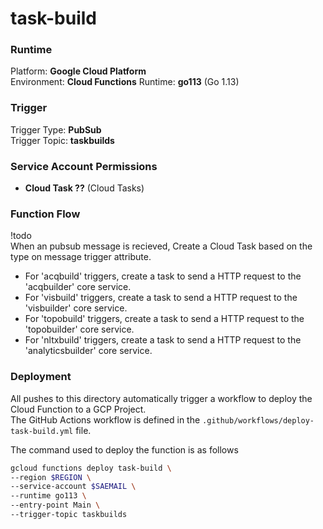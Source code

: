 # task-build

### Runtime
Platform: **Google Cloud Platform**  
Environment: **Cloud Functions**
Runtime: **go113** (Go 1.13)  

### Trigger
Trigger Type: **PubSub**  
Trigger Topic: **taskbuilds**  

### Service Account Permissions
- **Cloud Task ??** (Cloud Tasks)

### Function Flow  
!todo  
When an pubsub message is recieved, Create a Cloud Task based on the type on message trigger attribute.
- For 'acqbuild' triggers, create a task to send a HTTP request to the 'acqbuilder' core service.
- For 'visbuild' triggers, create a task to send a HTTP request to the 'visbuilder' core service.
- For 'topobuild' triggers, create a task to send a HTTP request to the 'topobuilder' core service.
- For 'nltxbuild' triggers, create a task to send a HTTP request to the 'analyticsbuilder' core service.

### Deployment
All pushes to this directory automatically trigger a workflow to deploy the Cloud Function to a GCP Project.   
The GitHub Actions workflow is defined in the ``.github/workflows/deploy-task-build.yml`` file.

The command used to deploy the function is as follows
```bash
gcloud functions deploy task-build \
--region $REGION \
--service-account $SAEMAIL \
--runtime go113 \
--entry-point Main \
--trigger-topic taskbuilds 
```